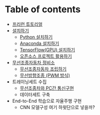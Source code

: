 # Table of contents

* [프리런 튜토리얼](README.md)
* [설치하기](install/README.md)
  * [Python 설치하기](install/python.md)
  * [Anaconda 설치하기](install/untitled.md)
  * [TensorFlow\(GPU\) 설치하기](install/tensorflow-gpu.md)
  * [오픈소스 프로젝트 활용하기](install/github.md)
* [무선조종자동차 정비소](undefined/README.md)
  * [무선조종자동차 조립하기](undefined/undefined.md)
  * [무선방향조종 \(PWM 방식\)](undefined/untitled.md)
* 트레이닝세트 수집
  * [무선조종차와 PC간 통신구현](untitled/pc.md)
  * 데이터세트 구축
* End-to-End 학습으로 자율주행 구현
  * CNN 모델구성 여기 하윗단으로 넣을까?

